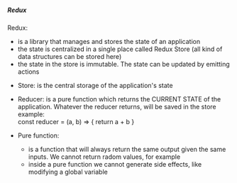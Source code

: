 ##### Redux

Redux:

- is a library that manages and stores the state of an application
- the state is centralized in a single place called Redux Store (all kind of data structures can be stored here)
- the state in the store is immutable. The state can be updated by emitting actions

* Store: is the central storage of the application's state
* Reducer: is a pure function which returns the CURRENT STATE of the application. Whatever the reducer returns, will be saved in the store
  example:  
  const reducer = (a, b) => { return a + b }

* Pure function:
  - is a function that will always return the same output given the same inputs. We cannot return radom values, for example
  - inside a pure function we cannot generate side effects, like modifying a global variable
